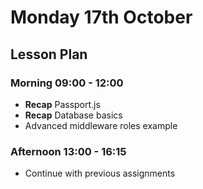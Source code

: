 # Monday 17th October

## Lesson Plan

### Morning 09:00 - 12:00

+ **Recap** Passport.js
+ **Recap** Database basics
+ Advanced middleware roles example

### Afternoon 13:00 - 16:15

+ Continue with previous assignments
